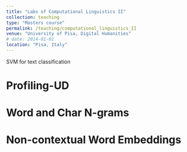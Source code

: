 ```yaml
---
title: "Labs of Computational Linguistics II"
collection: teaching
type: "Masters course"
permalink: /teaching/computational_linguistics_II
venue: "University of Pisa, Digital Humanities"
# date: 2014-01-01
location: "Pisa, Italy"
---
```


SVM for text classification

Profiling-UD
======

Word and Char N-grams
======

Non-contextual Word Embeddings
======